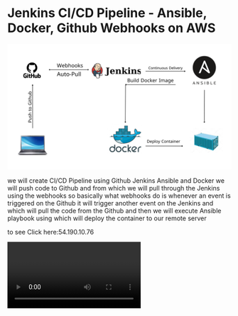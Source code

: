 # Jenkins CI/CD Pipeline - Ansible, Docker, Github Webhooks on AWS 


<img src="https://github.com/Abdelrahman-17/Jenkins_CI-CD_Pipeline-ansible-docker/blob/main/CICD%20using%20jenkins%20ansible%26docker%20(1).png">





we will create CI/CD Pipeline using Github Jenkins Ansible and Docker we will push code to Github and from which we will pull through the Jenkins using the webhooks so basically what webhooks do is whenever an event is triggered on the Github it will trigger another event on the Jenkins and which will pull the code from the Github and then we will execute Ansible playbook using which will deploy the container to our remote server 

to see
Click here:54.190.10.76  


<video controls src="https://github.com/Abdelrahman-17/Jenkins_CI-CD_Pipeline-ansible-docker/blob/main/record%20of%20project.mp4"></video>


